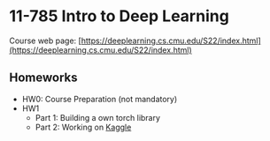 # 11-785 Intro to Deep Learning

Course web page: [https://deeplearning.cs.cmu.edu/S22/index.html](https://deeplearning.cs.cmu.edu/S22/index.html)

## Homeworks

* HW0: Course Preparation (not mandatory)
* HW1
    * Part 1: Building a own torch library
    * Part 2: Working on [Kaggle](https://www.kaggle.com/c/11-785-s22-hw1p2)